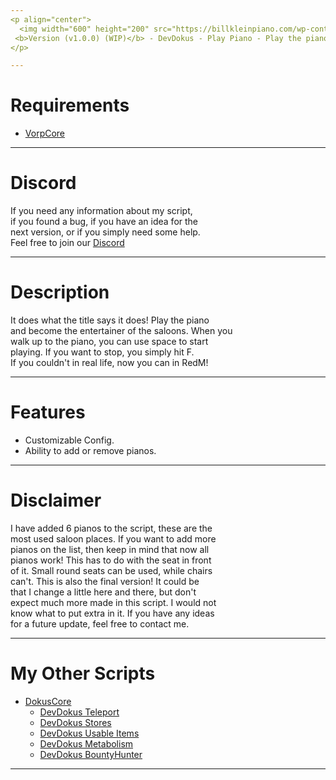 ```yaml
---
<p align="center">
  <img width="600" height="200" src="https://billkleinpiano.com/wp-content/uploads/banner-interior.jpg"><br>
 <b>Version (v1.0.0) (WIP)</b> - DevDokus - Play Piano - Play the piano like a pro in RedM
</p>

---
```

# Requirements
- [VorpCore](https://github.com/VORPCORE/VORP-Core)

---
# Discord
If you need any information about my script,<br>
if you found a bug, if you have an idea for the <br>
next version, or if you simply need some help.<br>
Feel free to join our [Discord](http://discord.gg/2gdypBhsye)

---
# Description
It does what the title says it does! Play the piano<br>
and become the entertainer of the saloons. When you<br>
walk up to the piano, you can use space to start<br>
playing. If you want to stop, you simply hit F.<br>
If you couldn't in real life, now you can in RedM!

---
# Features
- Customizable Config.
- Ability to add or remove pianos.

---
# Disclaimer
I have added 6 pianos to the script, these are the<br>
most used saloon places. If you want to add more<br>
pianos on the list, then keep in mind that now all<br>
pianos work! This has to do with the seat in front<br>
of it. Small round seats can be used, while chairs<br>
can't. This is also the final version! It could be<br>
that I change a little here and there, but don't<br>
expect much more made in this script. I would not<br>
know what to put extra in it. If you have any ideas<br>
for a future update, feel free to contact me.

---
# My Other Scripts
- [DokusCore](https://github.com/DevDokus/DokusCore)
  - [DevDokus Teleport]( https://github.com/DevDokus/RedM-Teleport)
  - [DevDokus Stores](https://github.com/DevDokus/Redm-Stores)
  - [DevDokus Usable Items](https://github.com/DevDokus/RedM-UsableItems)
  - [DevDokus Metabolism](https://github.com/DevDokus/RedM-Metabolism)
  - [DevDokus BountyHunter](https://github.com/DevDokus/RedM-BountyHunter)

---

